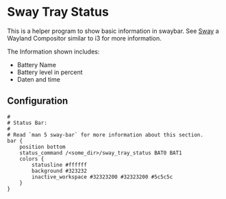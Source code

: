 # Sway Tray Status

This is a helper program to show basic information in swaybar. See [Sway](https://github.com/swaywm/sway) a Wayland Compositor similar to i3 for more information.

The Information shown includes:

- Battery Name
- Battery level in percent
- Daten and time

## Configuration

```
#
# Status Bar:
#
# Read `man 5 sway-bar` for more information about this section.
bar {
    position bottom 
    status_command /<some_dir>/sway_tray_status BAT0 BAT1
    colors {
        statusline #ffffff
        background #323232
        inactive_workspace #32323200 #32323200 #5c5c5c
    }
}
```

